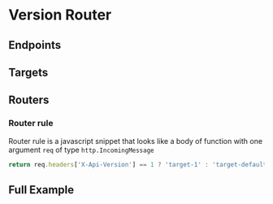 # Version Router
## Endpoints
## Targets
## Routers
### Router rule
Router rule is a javascript snippet that looks like a body of function with one argument `req` of type `http.IncomingMessage`
```typescript
return req.headers['X-Api-Version'] == 1 ? 'target-1' : 'target-default';
```
## Full Example
